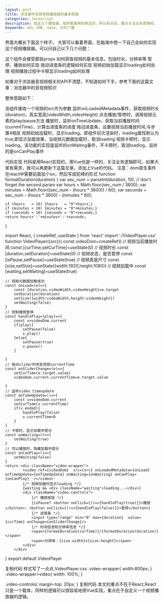 ```yaml
---
layout: post
title: 浏览器中实现视频播放器的基本思路
categories: Javascript
description: 自定义个播放器，组件都是用的原生的，所以有点丑，重点关注业务逻辑吧。
keywords: XXL-JOB, Java, 分片广播
---
```

界面大概长下面这个样子。
大家可以看着界面，在脑海中想一下自己会如何实现这个视频播放器。可以问自己以下几个问题：

这个组件会接受那些props
如何获取视频的基本信息，包括时长，分辨率等
暂停、播放如何实现
拖动进度条的逻辑如何实现
视频初始加载显示loading如何处理
视频播放过程中卡顿显示loading如何处理

如果对于浏览器音视频相关的API不清楚，不知道如何下手，参考下我的这篇文章：浏览器中的音视频知识

整体思路如下：

该组件接收一个视频的src作为参数
监听onLoadedMetadata事件，获取视频时长(duration)，真实宽高(videoWidth,videoHeight)
点击播放/暂停时，调用视频元素的play/pause方法
播放时，监听onTimeUpdate，获取当前播放时间(currentTime)，计算出进度条的进度
拖动进度条，设置视频当前播放时间,与步骤4相反
视频初始加载时，显示loading。即组件初次渲染时，loading属性默认为true,即显示加载效果，当视频元数据加载时，取消loading
视频卡顿时，显示loading。该功能的实现是监听的onWaiting事件，不卡顿时，取消loading，监听的是onCanPlay事件

代码实现
代码是用React实现的，用Vue也是一样的，关注业务逻辑即可。如果大家有需求，我可以再更新下这篇文章，添加上Vue的代码。
注意：dom原生事件在react中需要前面加个on，然后写成驼峰的形式
function formatDuration(duration) {
    var sec_num = parseInt(duration, 10); // don't forget the second param
    var hours   = Math.floor(sec_num / 3600);
    var minutes = Math.floor((sec_num - (hours * 3600)) / 60);
    var seconds = sec_num - (hours * 3600) - (minutes * 60);

    if (hours   < 10) {hours   = "0"+hours;}
    if (minutes < 10) {minutes = "0"+minutes;}
    if (seconds < 10) {seconds = "0"+seconds;}
    return hours+':'+minutes+':'+seconds;
}

import React, { createRef, useState } from 'react'
import './VideoPlayer.css'
function VideoPlayer({src}){
    const videoDom=createRef()
    // 视频当前播放时间
    const [curTime,setCurTime]=useState(0)
    // 视频时长
    const [duration,setDuration]=useState(0)
    // 视频状态，是否暂停
    const [isPause,setPause]=useState(true)
    // 视频真是尺寸
    const [size,setSize]=useState({width:1920,height:1080})
    // 视频加载中
    const [waiting,setWaiting]=useState(true)

    // 视频元数据加载成功
    const onLoad=(e)=>{
        const {duration,videoWidth,videoHeight}=e.target
        setDuration(duration)
        setSize({width:videoWidth,height:videoHeight})
        setWaiting(false)
    }
    // 控制播放暂停
    const handlePlay=(play)=>{
        const v=videoDom.current
        if(play){
            setPause(false)
            v.play()
        }else{
            setPause(true)
            v.pause()
        }

    }
    // 拖动slider时改变视频currentTime
    const onSliderChange=(e)=>{
        setCurTime(e.target.value)
        videoDom.current.currentTime=e.target.value

    }
    // 监听video timeupdate
    const onTimeUpdate=()=>{
        const v=videoDom.current
        setCurTime(v.currentTime)
        if(v.ended){
            handlePlay(false)
            v.currentTime=0
        }
    }
    // 卡顿时，显示加载中提示
    const onWaiting=()=>{
        setWaiting(true)
    }
    // 可以播放时，隐藏加载中提示
    const onCanPlay=()=>{
        setWaiting(false)
    }
    return <div className="video-wrapper">
            <video ref={videoDom}  src={src} onLoadedMetadata={onLoad} onTimeUpdate={onTimeUpdate} onWaiting={onWaiting} onCanPlay={onCanPlay}  ></video>
            {/* 视频加载时显示loading */}
            {waiting && <div className="waiting">loading...</div>}
            <div className="video-controls">
                {/* 播放按钮 */}
                {isPause? <button onClick={()=>{handlePlay(true)}}>播放</button>: <button onClick={()=>{handlePlay(false)}}>暂停</button>}
                {/* 进度条 */}
                <input type="range" min="0" max={duration}  value={curTime} onChange={onSliderChange}/>
                {/* 时间信息和分辨率信息 */}
                <span>{formatDuration(curTime)}/{formatDuration(duration)}</span>
                <span>分辨率：{size.width}x{size.height}</span>
            </div>
        </div>
}
export default VideoPlayer

复制代码
样式写了一点点,VideoPlayer.css
.video-wrapper{
    width:800px;
}
.video-wrapper>video{
    width: 100%;
}

.video-controls{
    margin-top: 20px;
}
复制代码
本文的重点不在于React,React只是一个载体，同样的逻辑可以很容易地用Vue实现，重点在于自定义一个视频播放器的逻辑。
